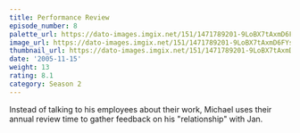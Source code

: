 ```yaml
---
title: Performance Review
episode_number: 8
palette_url: https://dato-images.imgix.net/151/1471789201-9LoBX7tAxmD6FYs70tCZLi7CRMJ.jpg?ixlib=rb-1.1.0&ch=DPR%2CWidth&auto=enhance&palette=json
image_url: https://dato-images.imgix.net/151/1471789201-9LoBX7tAxmD6FYs70tCZLi7CRMJ.jpg?ixlib=rb-1.1.0&ch=DPR%2CWidth&auto=compress%2Cformat&w=500
thumbnail_url: https://dato-images.imgix.net/151/1471789201-9LoBX7tAxmD6FYs70tCZLi7CRMJ.jpg?ixlib=rb-1.1.0&ch=DPR%2CWidth&auto=enhance&w=500&h=280&fit=crop&fm=jpg
date: '2005-11-15'
weight: 13
rating: 8.1
category: Season 2
---
```


Instead of talking to his employees about their work, Michael uses their annual review time to gather feedback on his "relationship" with Jan.